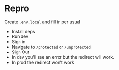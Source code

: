 # Repro

Create `.env.local` and fill in per usual

- Install deps
- Run dev
- Sign in
- Navigate to `/protected` or `/unprotected`
- Sign Out
- In dev you'll see an error but the redirect will work. 
- In prod the redirect won't work
